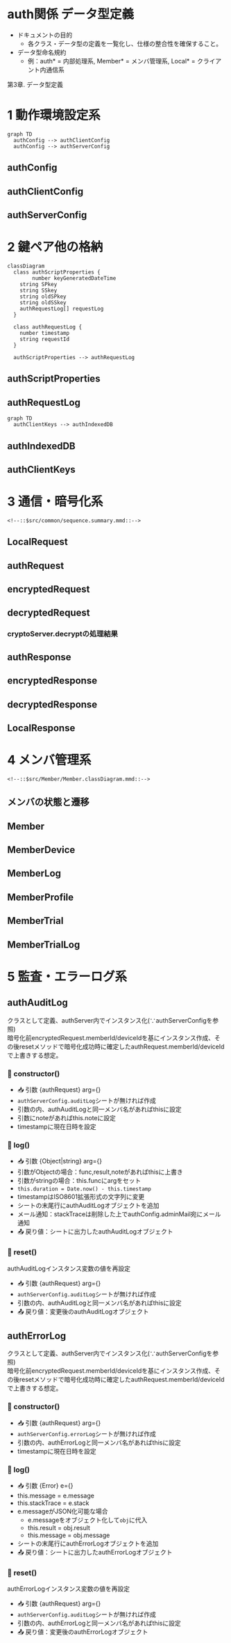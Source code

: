 # auth関係 データ型定義

- ドキュメントの目的
	- 各クラス・データ型の定義を一覧化し、仕様の整合性を確保すること。
- データ型命名規約
	- 例：auth* = 内部処理系, Member* = メンバ管理系, Local* = クライアント内通信系

 第3章. データ型定義

# 1 動作環境設定系

```mermaid
graph TD
  authConfig --> authClientConfig
  authConfig --> authServerConfig
```

## authConfig

<!--::$tmp/authConfig.md::-->

## authClientConfig

<!--::$tmp/authClientConfig.md::-->

## authServerConfig

<!--::$tmp/authServerConfig.md::-->

# 2 鍵ペア他の格納

```mermaid
classDiagram
  class authScriptProperties {
		number keyGeneratedDateTime
    string SPkey
    string SSkey
    string oldSPkey
    string oldSSkey
    authRequestLog[] requestLog
  }

  class authRequestLog {
    number timestamp
    string requestId
  }

  authScriptProperties --> authRequestLog
```

## authScriptProperties

<!--::$tmp/authScriptProperties.md::-->

## authRequestLog

<!--::$tmp/authRequestLog.md::-->

```mermaid
graph TD
  authClientKeys --> authIndexedDB
```

## authIndexedDB

<!--::$tmp/authIndexedDB.md::-->

## authClientKeys

<!--::$tmp/authClientKeys.md::-->

# 3 通信・暗号化系

```mermaid
<!--::$src/common/sequence.summary.mmd::-->
```

## LocalRequest

<!--::$tmp/LocalRequest.md::-->

## authRequest

<!--::$tmp/authRequest.md::-->

## encryptedRequest

<!--::$tmp/encryptedRequest.md::-->

## decryptedRequest

<!--::$tmp/decryptedRequest.md::-->

### cryptoServer.decryptの処理結果

<!--::$src/cryptoServer/decrypt.decision.md::-->

## authResponse

<!--::$tmp/authResponse.md::-->

## encryptedResponse

<!--::$tmp/encryptedResponse.md::-->

## decryptedResponse

<!--::$tmp/decryptedResponse.md::-->

## LocalResponse

<!--::$tmp/LocalResponse.md::-->

# 4 メンバ管理系

```mermaid
<!--::$src/Member/Member.classDiagram.mmd::-->
```

<a name="stateTransition"></a>

## メンバの状態と遷移

<!--::$src/Member/stateTransition.md::-->

## Member

<!--::$tmp/Member.md::-->

## MemberDevice

<!--::$tmp/MemberDevice.md::-->

## MemberLog

<!--::$tmp/MemberLog.md::-->

## MemberProfile

<!--::$tmp/MemberProfile.md::-->

## MemberTrial

<!--::$tmp/MemberTrial.md::-->

## MemberTrialLog

<!--::$tmp/MemberTrialLog.md::-->

# 5 監査・エラーログ系

## authAuditLog

<!--::$tmp/authAuditLog.md::-->

クラスとして定義、authServer内でインスタンス化(∵authServerConfigを参照)<br>
暗号化前encryptedRequest.memberId/deviceIdを基にインスタンス作成、その後resetメソッドで暗号化成功時に確定したauthRequest.memberId/deviceIdで上書きする想定。

### 🧱 constructor()

- 📥 引数 {authRequest} arg={}
- `authServerConfig.auditLog`シートが無ければ作成
- 引数の内、authAuditLogと同一メンバ名があればthisに設定
- 引数にnoteがあればthis.noteに設定
- timestampに現在日時を設定

### 🧱 log()

- 📥 引数 {Object|string} arg={}
- 引数がObjectの場合：func,result,noteがあればthisに上書き
- 引数がstringの場合：this.funcにargをセット
- `this.duration = Date.now() - this.timestamp`
- timestampはISO8601拡張形式の文字列に変更
- シートの末尾行にauthAuditLogオブジェクトを追加
- メール通知：stackTraceは削除した上でauthConfig.adminMail宛にメール通知
- 📤 戻り値：シートに出力したauthAuditLogオブジェクト

### 🧱 reset()

authAuditLogインスタンス変数の値を再設定

- 📥 引数 {authRequest} arg={}
- `authServerConfig.auditLog`シートが無ければ作成
- 引数の内、authAuditLogと同一メンバ名があればthisに設定
- 📤 戻り値：変更後のauthAuditLogオブジェクト

## authErrorLog

<!--::$tmp/authErrorLog.md::-->

クラスとして定義、authServer内でインスタンス化(∵authServerConfigを参照)<br>
暗号化前encryptedRequest.memberId/deviceIdを基にインスタンス作成、その後resetメソッドで暗号化成功時に確定したauthRequest.memberId/deviceIdで上書きする想定。

### 🧱 constructor()

- 📥 引数 {authRequest} arg={}
- `authServerConfig.errorLog`シートが無ければ作成
- 引数の内、authErrorLogと同一メンバ名があればthisに設定
- timestampに現在日時を設定

### 🧱 log()

- 📥 引数 {Error} e={}
- this.message = e.message
- this.stackTrace = e.stack
- e.messageがJSON化可能な場合
  - e.messageをオブジェクト化して`obj`に代入
  - this.result = obj.result
  - this.message = obj.message
- シートの末尾行にauthErrorLogオブジェクトを追加
- 📤 戻り値：シートに出力したauthErrorLogオブジェクト

### 🧱 reset()

authErrorLogインスタンス変数の値を再設定

- 📥 引数 {authRequest} arg={}
- `authServerConfig.auditLog`シートが無ければ作成
- 引数の内、authErrorLogと同一メンバ名があればthisに設定
- 📤 戻り値：変更後のauthErrorLogオブジェクト


<!--
4.1 メンバ状態遷移(Member.status)

状態一覧：未加入 → 未審査 → 審査済 → 加入中 → 加入禁止

トリガーイベント：register(), approve(), deny(), expire()

対応クラス：Member, MemberLog

4.2 デバイス状態遷移(MemberDevice.status)

状態一覧：未認証 → 認証中 → 試行中 → 凍結中

トリガーイベント：loginRequest, loginSuccess, loginFailure, unfreezeLogin

 第5章. 参照関係と依存構造

型間参照を一覧表で整理(自動抽出推奨)

呼び出し元	参照先	関係
Member	MemberProfile	JSON文字列で保持
Member	MemberDevice[]	デバイス配列
MemberDevice	MemberTrial[]	ログイン試行履歴
MemberTrial	MemberTrialLog[]	試行履歴(子配列)
authServerConfig	MemberTrial	最大保持数制御
第6章. 補足仕様

キー生成ポリシー

各種キー(SPkey, CPkey, CSkey)の生成・更新条件

時刻管理

UNIX時刻／ISO8601変換ルール

クライアント・サーバ時差許容(allowableTimeDifference)

セキュリティ制約

StackTraceの非出力ルール

RequestId重複拒否(authRequestLog)

第7章. 生成スクリプト仕様

typedef.js の仕様

入力: typedefオブジェクト

出力: <name>.md, <name>.js

引数例: node typedef.js -o:./docs/types

Markdown出力仕様

項目定義表の列構成と表記ルール

JSDoc出力仕様

@typedef / @prop の出力形式

既定値付きプロパティの書式

第8章. 変更履歴
日付	改訂	対応内容
2025-10-18	0.9	初版構成案
2025-10-19	1.0	MemberTrial/MemberTrialLog追加
2025-10-20	1.1	stateTransition分離

-->
